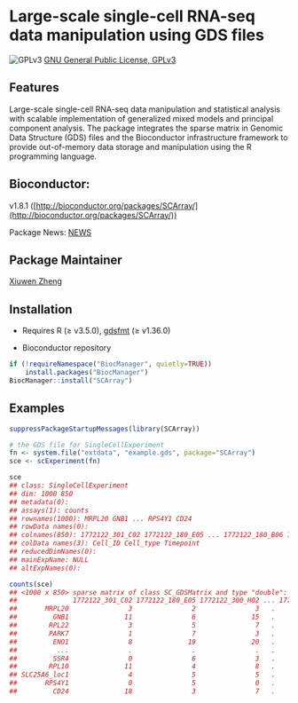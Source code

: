Large-scale single-cell RNA-seq data manipulation using GDS files
====

![GPLv3](http://www.gnu.org/graphics/gplv3-88x31.png)
[GNU General Public License, GPLv3](http://www.gnu.org/copyleft/gpl.html)


## Features

Large-scale single-cell RNA-seq data manipulation and statistical analysis with scalable implementation of generalized mixed models and principal component analysis. The package integrates the sparse matrix in Genomic Data Structure (GDS) files and the Bioconductor infrastructure framework to provide out-of-memory data storage and manipulation using the R programming language.


## Bioconductor:

v1.8.1 ([http://bioconductor.org/packages/SCArray/](http://bioconductor.org/packages/SCArray/))

Package News: [NEWS](./NEWS)


## Package Maintainer

[Xiuwen Zheng](xiuwen.zheng@abbvie.com)


## Installation

* Requires R (≥ v3.5.0), [gdsfmt](http://www.bioconductor.org/packages/gdsfmt) (≥ v1.36.0)

* Bioconductor repository
```R
if (!requireNamespace("BiocManager", quietly=TRUE))
    install.packages("BiocManager")
BiocManager::install("SCArray")
```


## Examples

```R
suppressPackageStartupMessages(library(SCArray))

# the GDS file for SingleCellExperiment
fn <- system.file("extdata", "example.gds", package="SCArray")
sce <- scExperiment(fn)

sce
## class: SingleCellExperiment
## dim: 1000 850
## metadata(0):
## assays(1): counts
## rownames(1000): MRPL20 GNB1 ... RPS4Y1 CD24
## rowData names(0):
## colnames(850): 1772122_301_C02 1772122_180_E05 ... 1772122_180_B06 1772122_180_D09
## colData names(3): Cell_ID Cell_type Timepoint
## reducedDimNames(0):
## mainExpName: NULL
## altExpNames(0):

counts(sce)
## <1000 x 850> sparse matrix of class SC_GDSMatrix and type "double":
##              1772122_301_C02 1772122_180_E05 1772122_300_H02 ... 1772122_180_B06
##       MRPL20               3               2               3   .               0
##         GNB1              11               6              15   .               0
##        RPL22               3               5               7   .               6
##        PARK7               1               7               3   .               2
##         ENO1               8              19              20   .               7
##          ...               .               .               .   .               .
##         SSR4               0               6               3   .               5
##        RPL10              11               4               8   .               1
## SLC25A6_loc1               4               5               5   .               3
##       RPS4Y1               0               5               0   .               2
##         CD24              18               3               7   .               0
```
